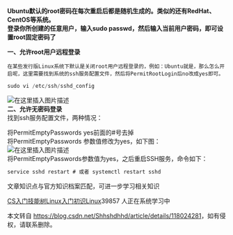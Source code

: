  

**Ubuntu默认的root密码在每次重启后都是随机生成的。类似的还有RedHat、CentOS等系统。  
登录你所创建的任意用户，输入sudo passwd，然后输入当前用户密码，即可设置root固定密码了**

**一、允许root用户远程登录**

```
在某些发行版Linux系统下默认是关闭root用户远程登录的，例如：Ubuntu就是，那么怎么开启呢，这里需要找到系统的ssh服务配置文件，然后将PermitRootLogin后no改成yes即可。
```

```cpp
sudo vi /etc/ssh/sshd_config　
```

![在这里插入图片描述](https://img-blog.csdnimg.cn/20210618132421110.png?x-oss-process=image/watermark,type_ZmFuZ3poZW5naGVpdGk,shadow_10,text_aHR0cHM6Ly9ibG9nLmNzZG4ubmV0L1NoaHNoZGhoZA==,size_16,color_FFFFFF,t_70)  
**二、允许无密码登录**  
找到ssh服务配置文件，两种情况：

将PermitEmptyPasswords yes前面的#号去掉  
将PermitEmptyPasswords 参数值修改为yes，如下图：  
![在这里插入图片描述](https://img-blog.csdnimg.cn/20210618132459218.png)  
将PermitEmptyPasswords参数值为yes，之后重启SSH服务，命令如下：

```c
service sshd restart # 或者 systemctl restart sshd

```

 

文章知识点与官方知识档案匹配，可进一步学习相关知识

[CS入门技能树](https://edu.csdn.net/skill/gml/gml-1c31834f07b04bcc9c5dff5baaa6680c?utm_source=csdn_ai_skill_tree_blog)[Linux入门](https://edu.csdn.net/skill/gml/gml-1c31834f07b04bcc9c5dff5baaa6680c?utm_source=csdn_ai_skill_tree_blog)[初识Linux](https://edu.csdn.net/skill/gml/gml-1c31834f07b04bcc9c5dff5baaa6680c?utm_source=csdn_ai_skill_tree_blog)39857 人正在系统学习中

本文转自 <https://blog.csdn.net/Shhshdhhd/article/details/118024281>，如有侵权，请联系删除。